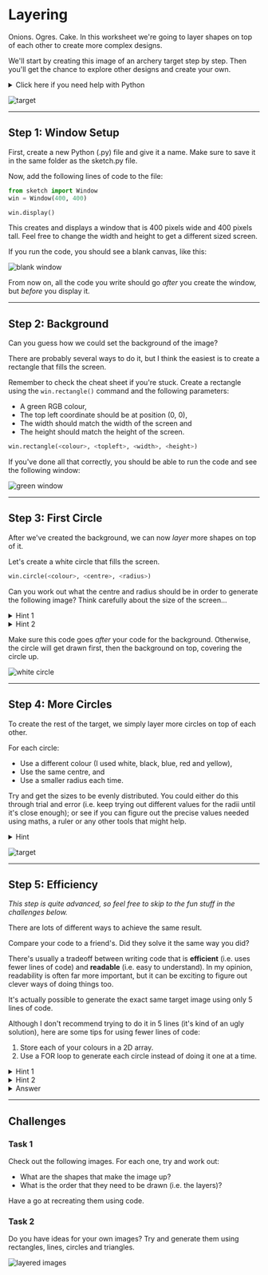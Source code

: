 # Layering

Onions. Ogres. Cake.
In this worksheet we're going to layer shapes on top of each other to create more complex designs.

We'll start by creating this image of an archery target step by step.
Then you'll get the chance to explore other designs and create your own.

<details>
    <summary>Click here if you need help with Python</summary>

The following resources may be useful for this worksheet:
* [arrays (lists)](https://www.w3schools.com/python/python_lists.asp)
* [for loops (particularly nested loops)](https://www.w3schools.com/python/python_for_loops.asp)
</details>

![target](../../.data/target.JPEG)


---

## Step 1: Window Setup

First, create a new Python (.py) file and give it a name.
Make sure to save it in the same folder as the sketch.py file.

Now, add the following lines of code to the file:

```python
from sketch import Window
win = Window(400, 400)

win.display()
```
This creates and displays a window that is 400 pixels wide and 400 pixels tall.
Feel free to change the width and height to get a different sized screen.

If you run the code, you should see a blank canvas, like this:

![blank window](../../.data/blank_window.png)

From now on, all the code you write should go _after_ you create the window, but _before_ you display it.


---

## Step 2: Background

Can you guess how we could set the background of the image?

There are probably several ways to do it, but I think the easiest is to create a rectangle that fills the screen.

Remember to check the cheat sheet if you're stuck.
Create a rectangle using the `win.rectangle()` command and the following parameters:
* A green RGB colour,
* The top left coordinate should be at position (0, 0),
* The width should match the width of the screen and
* The height should match the height of the screen.

```python
win.rectangle(<colour>, <topleft>, <width>, <height>)
```

If you've done all that correctly, you should be able to run the code and see the following window:

![green window](../../.data/green_window.png)


---

## Step 3: First Circle

After we've created the background, we can now _layer_ more shapes on top of it.

Let's create a white circle that fills the screen.

```python
win.circle(<colour>, <centre>, <radius>)
```

Can you work out what the centre and radius should be in order to generate the following image?
Think carefully about the size of the screen...

<details>
    <summary>Hint 1</summary>

If the screen is 400 pixels wide, you want the x position of the circle's centre to be halfway between 0 and 400.
</details>

<details>
    <summary>Hint 2</summary>

For the circle to fill the screen, the radius needs to be large enough to reach from the centre to the edge of the screen. 
</details>

Make sure this code goes _after_ your code for the background.
Otherwise, the circle will get drawn first, then the background on top, covering the circle up.

![white circle](../../.data/white_circle.png)


---

## Step 4: More Circles

To create the rest of the target, we simply layer more circles on top of each other.

For each circle:
* Use a different colour (I used white, black, blue, red and yellow),
* Use the same centre, and
* Use a smaller radius each time.

Try and get the sizes to be evenly distributed.
You could either do this through trial and error (i.e. keep trying out different values for the radii until it's close enough);
or see if you can figure out the precise values needed using maths, a ruler or any other tools that might help.

<details>
    <summary>Hint</summary>

How many circles are needed in total?

What's the width of the screen?

How much width should there be between each circle?

Can you work out what the width of the smallest circle should be?
</details>

![target](../../.data/target_explanation.jpg)


---

## Step 5: Efficiency

_This step is quite advanced, so feel free to skip to the fun stuff in the challenges below._

There are lots of different ways to achieve the same result.

Compare your code to a friend's.
Did they solve it the same way you did?

There's usually a tradeoff between writing code that is **efficient** (i.e. uses fewer lines of code) and **readable** (i.e. easy to understand).
In my opinion, readability is often far more important, but it can be exciting to figure out clever ways of doing things too.

It's actually possible to generate the exact same target image using only 5 lines of code.

Although I don't recommend trying to do it in 5 lines (it's kind of an ugly solution), here are some tips for using fewer lines of code:

1. Store each of your colours in a 2D array.
2. Use a FOR loop to generate each circle instead of doing it one at a time.

<details>
    <summary>Hint 1</summary>

A 2D array of different greyscale colours might look something like this:
```python
colours = [[0, 0, 0],
           [50, 50, 50],
           [100, 100, 100],
           [255, 255, 255]]
```
Notice how each row is an individual colour.
To access the first colour we would use:

```python
first_colour = colours[0]
```
</details>

<details>
    <summary>Hint 2</summary>

Use a variable to store the radius of the circle.
Initialise it to the radius of the outer circle.

Write a FOR loop that iterates an index `i` from 0 to the number of rows in your 2D array of colours.
Within the FOR loop, do the following:
1. Extract the colour of this circle from the 2D array using `i` as the array index.
2. The centre of the circle will always be the same (i.e. the centre of the screen).
3. Draw the circle with the colour, centre and radius variable.
4. Calculate the radius of the next circle by subtracting an amount from the previous radius.
</details>

<details>
    <summary>Answer</summary>

```python
from sketch.sketch import Window
win = Window(400, 400)
win.rectangle([100, 250, 100], [0, 0], 400, 400)
colours = [[255, 255, 255], [0, 0, 0], [50, 50, 200], [200, 50, 50], [240, 240, 50]]
radius = 200
for i in range(5):
    win.circle(colours[i], [200, 200], radius)
    radius = radius - 40
win.display()
```
</details>


---

## Challenges

### Task 1
Check out the following images. For each one, try and work out:
* What are the shapes that make the image up?
* What is the order that they need to be drawn (i.e. the layers)?

Have a go at recreating them using code.

### Task 2

Do you have ideas for your own images?
Try and generate them using rectangles, lines, circles and triangles.

![layered images](../../.data/layered_images.jpg)

